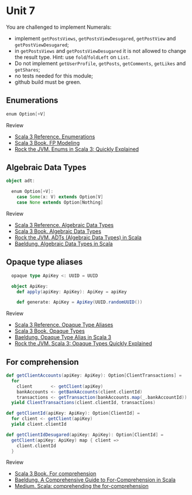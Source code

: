 # Unit 7

You are challenged to implement Numerals:
* implement `getPostsViews`, `getPostsViewDesugared`, `getPostView` and `getPostViewDesugared`;
* in `getPostsViews` and `getPostsViewDesugared` it is not allowed to change the result type. Hint: use `fold`/`foldLeft` on `List`. 
* Do not implement `getUserProfile`, `getPosts`, `getComments`, `getLikes` and `getShares`;
* no tests needed for this module;
* github build must be green.


## Enumerations

```scala 3
enum Option[+V]
```

Review
* [Scala 3 Reference. Enumerations](https://docs.scala-lang.org/scala3/reference/enums/enums.html)
* [Scala 3 Book. FP Modeling](https://docs.scala-lang.org/scala3/book/domain-modeling-fp.html)
* [Rock the JVM. Enums in Scala 3: Quickly Explained](https://rockthejvm.com/articles/enums-in-scala-3)

## Algebraic Data Types

```scala 3
object adt:

  enum Option[+V]:
    case Some(x: V) extends Option[V]
    case None extends Option[Nothing]
```

Review
* [Scala 3 Reference. Algebraic Data Types](https://docs.scala-lang.org/scala3/reference/enums/adts.html)
* [Scala 3 Book. Algebraic Data Types](https://docs.scala-lang.org/scala3/book/types-adts-gadts.html)
* [Rock the JVM. ADTs (Algebraic Data Types) in Scala](https://rockthejvm.com/articles/algebraic-data-types-in-scala)
* [Baeldung. Algebraic Data Types in Scala](https://www.baeldung.com/scala/algebraic-data-types)


## Opaque type aliases

```scala 3
  opaque type ApiKey <: UUID = UUID

  object ApiKey:
    def apply(apiKey: ApiKey): ApiKey = apiKey

    def generate: ApiKey = ApiKey(UUID.randomUUID())
```

Review
* [Scala 3 Reference. Opaque Type Aliases](https://docs.scala-lang.org/scala3/reference/other-new-features/opaques.html)
* [Scala 3 Book. Opaque Types](https://docs.scala-lang.org/scala3/book/types-opaque-types.html)
* [Baeldung. Opaque Type Alias in Scala 3](https://www.baeldung.com/scala/opaque-type-alias)
* [Rock the JVM. Scala 3: Opaque Types Quickly Explained](https://rockthejvm.com/articles/scala-3-opaque-types)

## For comprehension

```scala 3
def getClientAccounts(apiKey: ApiKey): Option[ClientTransactions] =
  for
    client       <- getClient(apiKey)
    bankAccounts <- getBankAccounts(client.clientId)
    transactions <- getTransaction(bankAccounts.map(_.bankAccountId))
  yield ClientTransactions(client.clientId, transactions)
```

```scala 3
def getClientId(apiKey: ApiKey): Option[ClientId] =
  for client <- getClient(apiKey)
  yield client.clientId

def getClientIdDesugared(apiKey: ApiKey): Option[ClientId] =
  getClient(apiKey: ApiKey) map { client =>
    client.clientId
  }
```

Review
* [Scala 3 Book. For comprehension](https://docs.scala-lang.org/tour/for-comprehensions.html)
* [Baeldung. A Comprehensive Guide to For-Comprehension in Scala](https://www.baeldung.com/scala/for-comprehension)
* [Medium. Scala: comprehending the for-comprehension](https://medium.com/wix-engineering/scala-comprehending-the-for-comprehension-67c9f7953655)
